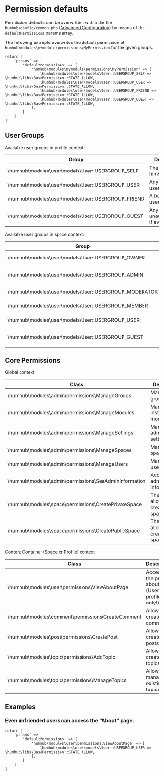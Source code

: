 Permission defaults
===================

Permission defaults can be overwritten within the file `humhub/config/common.php` ([Advanced Configuration](advanced-configuration.md)) by means of the `defaultPermissions` params array.

The following example overwrites the default permission of `humhub\modules\mymodule\permissions\MyPermission` for the given groups.

```
return [
    'params' => [
        'defaultPermissions' => [
            'humhub\modules\mymodule\permissions\MyPermission' => [
                \humhub\modules\user\models\User::USERGROUP_SELF => \humhub\libs\BasePermission::STATE_ALLOW,
                \humhub\modules\user\models\User::USERGROUP_USER => \humhub\libs\BasePermission::STATE_ALLOW,
                \humhub\modules\user\models\User::USERGROUP_FRIEND => \humhub\libs\BasePermission::STATE_ALLOW,
                \humhub\modules\user\models\User::USERGROUP_GUEST => \humhub\libs\BasePermission::STATE_ALLOW,
            ],
        ]
    ]
]
```

User Groups
-----------

Available user groups in profile context:

| Group   | Description |
|---|---|
| \humhub\modules\user\models\User::USERGROUP_SELF  | The user himself |
| \humhub\modules\user\models\User::USERGROUP_USER  | Any registered user |
| \humhub\modules\user\models\User::USERGROUP_FRIEND  | A befriended user |
| \humhub\modules\user\models\User::USERGROUP_GUEST  | Any user, even unauthenticated if available |

Available user groups in space context:

| Group   | Description |
|---|---|
| \humhub\modules\user\models\User::USERGROUP_OWNER  | The owner of the space |
| \humhub\modules\user\models\User::USERGROUP_ADMIN  | An administrator of the space |
| \humhub\modules\user\models\User::USERGROUP_MODERATOR  | A moderator of the space |
| \humhub\modules\user\models\User::USERGROUP_MEMBER  | A member of the space |
| \humhub\modules\user\models\User::USERGROUP_USER  | Any registered user |
| \humhub\modules\user\models\User::USERGROUP_GUEST  | Any user, even unauthenticated if available |


Core Permissions
-----------------

Global context

| Class   | Description |
|---|---|
| \humhub\modules\admin\permissions\ManageGroups  | Manage user groups |
| \humhub\modules\admin\permissions\ManageModules  | Manage installed modules |
| \humhub\modules\admin\permissions\ManageSettings  | Manage administrative settings |
| \humhub\modules\admin\permissions\ManageSpaces  | Manage spaces |
| \humhub\modules\admin\permissions\ManageUsers  | Manage users |
| \humhub\modules\admin\permissions\SeeAdminInformation  | Access to administrative informations |
| \humhub\modules\space\permissions\CreatePrivateSpace  | The user is allowed to create private spaces. |
| \humhub\modules\space\permissions\CreatePublicSpace  | The user is allowed to create public spaces. |


Content Container (Space or Profile) context

| Class   | Description |
|---|---|
| \humhub\modules\user\permissions\ViewAboutPage  | Access to the profile about page. (User profile only!) |
| \humhub\modules\comment\permissions\CreateComment  | Allowed to create new comments. |
| \humhub\modules\post\permissions\CreatePost  | Allowed to create new posts. |
| \humhub\modules\topic\permissions\AddTopic  | Allowed to create new topics. |
| \humhub\modules\topic\permissions\ManageTopics  | Allowed to manage existing topics. |


Examples
--------

### Even unfriended users can access the "About" page.

```
return [
    'params' => [
        'defaultPermissions' => [
            'humhub\modules\user\permissions\ViewAboutPage' => [
                \humhub\modules\user\models\User::USERGROUP_USER => \humhub\libs\BasePermission::STATE_ALLOW,
            ],
        ]
    ]
]
```






